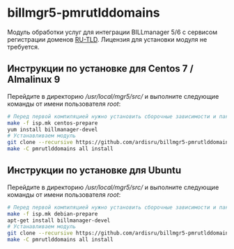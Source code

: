 # billmgr5-pmrutlddomains

Модуль обработки услуг для интеграции BILLmanager 5/6 с сервисом регистрации доменов [RU-TLD](https://ru-tld.ru). Лицензия для установки модуля не требуется. 

## Инструкции по установке для Centos 7 / Almalinux 9

Перейдите в директорию */usr/local/mgr5/src/* и выполните следующие команды от имени пользователя *root*:

```sh
# Перед первой компиляцией нужно установить сборочные зависимости и пакет с заголовочными файлами API
make -f isp.mk centos-prepare
yum install billmanager-devel
# Устанавливаем модуль
git clone --recursive https://github.com/ardisru/billmgr5-pmrutlddomains.git pmrutlddomains
make -C pmrutlddomains all install
```

## Инструкции по установке для Ubuntu

Перейдите в директорию */usr/local/mgr5/src/* и выполните следующие команды от имени пользователя *root*:

```sh
# Перед первой компиляцией нужно установить сборочные зависимости и пакет с заголовочными файлами API
make -f isp.mk debian-prepare
apt-get install billmanager-devel
# Устанавливаем модуль
git clone --recursive https://github.com/ardisru/billmgr5-pmrutlddomains.git pmrutlddomains
make -C pmrutlddomains all install
```
